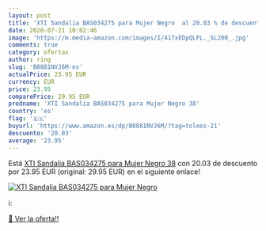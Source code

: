 ```yaml
---
layout: post
title: 'XTI Sandalia BAS034275 para Mujer Negro  al 20.03 % de descuento'
date: 2020-07-21 10:02:46
image: 'https://m.media-amazon.com/images/I/417xEDpQLFL._SL200_.jpg'
comments: true
category: ofertas
author: ring
slug: 'B0881NVJ6M-es'
actualPrice: 23.95 EUR
currency: EUR
price: 23.95
comparePrice: 29.95 EUR
prodname: 'XTI Sandalia BAS034275 para Mujer Negro 38'
country: 'es'
flag: '🇪🇸'
buyurl: 'https://www.amazon.es/dp/B0881NVJ6M/?tag=tolees-21'
descuento: '20.03'
average: '23.95'
---
```


Está [XTI Sandalia BAS034275 para Mujer Negro 38](https://www.amazon.es/dp/B0881NVJ6M/?tag=tolees-21) con 20.03 de descuento por 23.95 EUR (original: 29.95 EUR) en el siguiente enlace!

[![XTI Sandalia BAS034275 para Mujer Negro ](https://m.media-amazon.com/images/I/417xEDpQLFL._SL200_.jpg)](https://www.amazon.es/dp/B0881NVJ6M/?tag=tolees-21)

ℹ️:


[🛒 Ver la oferta!!](https://www.amazon.es/dp/B0881NVJ6M/?tag=tolees-21)
